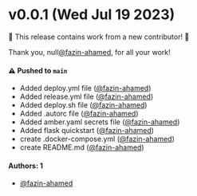 # v0.0.1 (Wed Jul 19 2023)

:tada: This release contains work from a new contributor! :tada:

Thank you, null[@fazin-ahamed](https://github.com/fazin-ahamed), for all your work!

#### ⚠️ Pushed to `main`

- Added deploy.yml file ([@fazin-ahamed](https://github.com/fazin-ahamed))
- Added release.yml file ([@fazin-ahamed](https://github.com/fazin-ahamed))
- Added deploy.sh file ([@fazin-ahamed](https://github.com/fazin-ahamed))
- Added .autorc file ([@fazin-ahamed](https://github.com/fazin-ahamed))
- Added amber.yaml secrets file ([@fazin-ahamed](https://github.com/fazin-ahamed))
- Added flask quickstart ([@fazin-ahamed](https://github.com/fazin-ahamed))
- create .docker-compose.yml ([@fazin-ahamed](https://github.com/fazin-ahamed))
- create README.md ([@fazin-ahamed](https://github.com/fazin-ahamed))

#### Authors: 1

- [@fazin-ahamed](https://github.com/fazin-ahamed)
